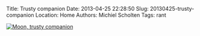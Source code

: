 Title: Trusty companion
Date: 2013-04-25 22:28:50
Slug: 20130425-trusty-companion
Location: Home
Authors: Michiel Scholten
Tags: rant

<div class="content-image"><a href="https://www.flickr.com/photos/aquatix/8681956152/in/photostream/"><img src="https://farm9.staticflickr.com/8400/8681956152_dbc2b654d6_h.jpg" alt="Moon, trusty companion" /></a></div>